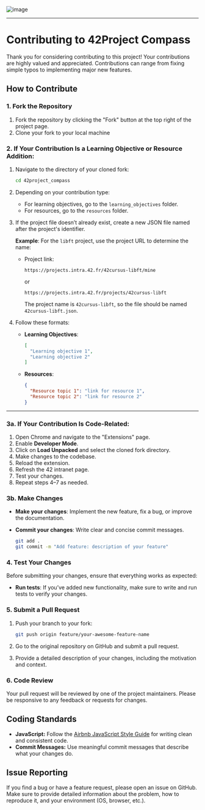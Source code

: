 ![image](https://github.com/user-attachments/assets/7631e484-3a79-4bec-827d-3d7e07cc3c58)

---

# Contributing to 42Project Compass

Thank you for considering contributing to this project! Your contributions are highly valued and appreciated. Contributions can range from fixing simple typos to implementing major new features.

## How to Contribute

### 1. Fork the Repository

1. Fork the repository by clicking the "Fork" button at the top right of the project page.
2. Clone your fork to your local machine

### 2. If Your Contribution Is a Learning Objective or Resource Addition:

1. Navigate to the directory of your cloned fork:

   ```bash
   cd 42project_compass
   ```

2. Depending on your contribution type:
   - For learning objectives, go to the `learning_objectives` folder.
   - For resources, go to the `resources` folder.

3. If the project file doesn’t already exist, create a new JSON file named after the project's identifier. 

   **Example**: For the `libft` project, use the project URL to determine the name:
   - Project link: 
     ```
     https://projects.intra.42.fr/42cursus-libft/mine
     ```
     or
     ```
     https://projects.intra.42.fr/projects/42cursus-libft
     ```
     The project name is `42cursus-libft`, so the file should be named `42cursus-libft.json`.

4. Follow these formats:
   - **Learning Objectives**:
     ```json
     [
       "Learning objective 1",
       "Learning objective 2"
     ]
     ```
   - **Resources**:
     ```json
     {
       "Resource topic 1": "link for resource 1",
       "Resource topic 2": "link for resource 2"
     }
     ```

---

### 3a. If Your Contribution Is Code-Related:

1. Open Chrome and navigate to the "Extensions" page.
2. Enable **Developer Mode**.
3. Click on **Load Unpacked** and select the cloned fork directory.
4. Make changes to the codebase.
5. Reload the extension.
6. Refresh the 42 intranet page.
7. Test your changes.
8. Repeat steps 4–7 as needed.

### 3b. Make Changes

- **Make your changes**: Implement the new feature, fix a bug, or improve the documentation.

- **Commit your changes**: Write clear and concise commit messages.

  ```bash
  git add .
  git commit -m "Add feature: description of your feature"
  ```

### 4. Test Your Changes

Before submitting your changes, ensure that everything works as expected:

- **Run tests**: If you’ve added new functionality, make sure to write and run tests to verify your changes.

### 5. Submit a Pull Request

1. Push your branch to your fork:

   ```bash
   git push origin feature/your-awesome-feature-name
   ```

2. Go to the original repository on GitHub and submit a pull request.
3. Provide a detailed description of your changes, including the motivation and context.

### 6. Code Review

Your pull request will be reviewed by one of the project maintainers. Please be responsive to any feedback or requests for changes.

## Coding Standards

- **JavaScript:** Follow the [Airbnb JavaScript Style Guide](https://github.com/airbnb/javascript) for writing clean and consistent code.
- **Commit Messages:** Use meaningful commit messages that describe what your changes do.

## Issue Reporting

If you find a bug or have a feature request, please open an issue on GitHub. Make sure to provide detailed information about the problem, how to reproduce it, and your environment (OS, browser, etc.).
